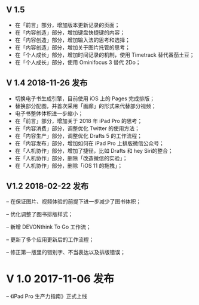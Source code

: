 ## V 1.5

- 在「前言」部分，增加版本更新记录的页面；
- 在「内容创造」部分，增加键盘快捷键的内容；
- 在「内容创造」部分，增加输入法的思考和选择；
- 在「内容创造」部分，增加关于图片托管的思考；
- 在「个人成长」部分，增加时间记录的机制，使用 Timetrack 替代番茄土豆；
- 在「个人成长」部分，使用 Ominifocus 3 替代 2Do；



## V 1.4 2018-11-26 发布

- 切换电子书生成引擎，目前使用 iOS 上的 Pages 完成排版；
- 替换部分配图，并首次采用「画廊」的形式来代替部分视频；
- 电子书整体体积进一步缩小；
- 在「前言」部分，增加关于 2018 年 iPad Pro 的思考；
- 在「内容消费」部分，调整优化 Twitter 的使用方法；
- 在「内容生产」部分，调整优化 Drafts 5 的工作流程；
- 在「内容发布」部分，增加如何在 iPad Pro 上排版微信公众号；
- 在「人机协作」部分，增加了捷径，比如 Drafts 和 hey Siri的整合；
- 在「人机协作」部分，删除「改造微信的实验」；
- 在「人机协作」部分，删除「iOS 11 的拖拽」；



## V1.2 2018-02-22 发布

– 在保证图片、视频体验的前提下进一步减少了图书体积；

– 优化调整了图书排版样式；

– 新增 DEVONthink To Go 工作流；

– 更新了多个应用更新后的工作流程；

– 修正第一版里的错别字、不当表达以及排版错误；

# V 1.0 2017-11-06 发布

– 《iPad Pro 生产力指南》正式上线
